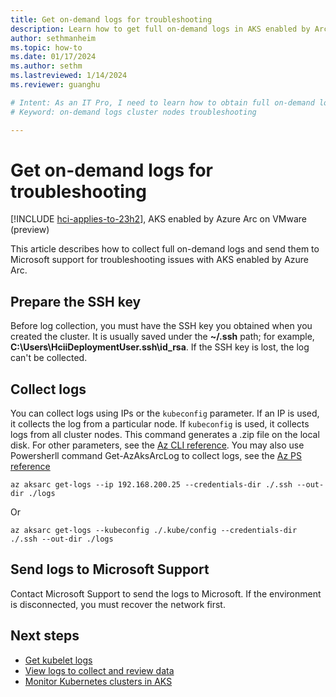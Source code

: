 ```yaml
---
title: Get on-demand logs for troubleshooting
description: Learn how to get full on-demand logs in AKS enabled by Arc and send them to Microsoft.
author: sethmanheim
ms.topic: how-to
ms.date: 01/17/2024
ms.author: sethm 
ms.lastreviewed: 1/14/2024
ms.reviewer: guanghu

# Intent: As an IT Pro, I need to learn how to obtain full on-demand logs in order to troubleshoot problems with my Azure Kubernetes Service in AKS enabled by Arc.  
# Keyword: on-demand logs cluster nodes troubleshooting

---
```


# Get on-demand logs for troubleshooting

[!INCLUDE [hci-applies-to-23h2](includes/hci-applies-to-23h2.md)], AKS enabled by Azure Arc on VMware (preview)

This article describes how to collect full on-demand logs and send them to Microsoft support for troubleshooting issues with AKS enabled by Azure Arc.

## Prepare the SSH key

Before log collection, you must have the SSH key you obtained when you created the cluster. It is usually saved under the **~/.ssh** path; for example, **C:\Users\HciiDeploymentUser\.ssh\id_rsa**. If the SSH key is lost, the log can't be collected.

## Collect logs

You can collect logs using IPs or the `kubeconfig` parameter. If an IP is used, it collects the log from a particular node. If `kubeconfig` is used, it collects logs from all cluster nodes. This command generates a .zip file on the local disk. For other parameters, see the [Az CLI reference](https://learn.microsoft.com/en-us/cli/azure/aksarc?view=azure-cli-latest#az-aksarc-get-logs). You may also use Powersherll command Get-AzAksArcLog to collect logs, see the [Az PS reference](https://learn.microsoft.com/en-us/powershell/module/az.aksarc/get-azaksarclog)

```azurecli
az aksarc get-logs --ip 192.168.200.25 --credentials-dir ./.ssh --out-dir ./logs
```

Or

```azurecli
az aksarc get-logs --kubeconfig ./.kube/config --credentials-dir ./.ssh --out-dir ./logs
```

## Send logs to Microsoft Support

Contact Microsoft Support to send the logs to Microsoft. If the environment is disconnected, you must recover the network first.

## Next steps

- [Get kubelet logs](get-kubelet-logs.md)
- [View logs to collect and review data](./view-logs.md)
- [Monitor Kubernetes clusters in AKS](./aks-monitor-logging.md)
